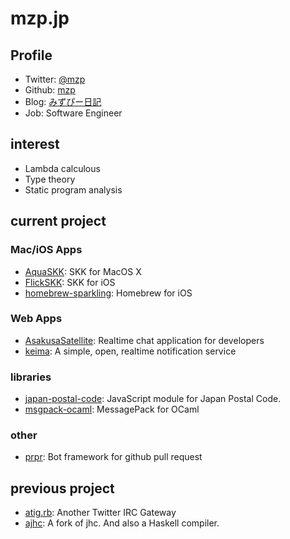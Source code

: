 # mzp.jp

## Profile

 * Twitter: [@mzp](https://twitter.com/mzp)
 * Github: [mzp](https://github.com/mzp)
 * Blog: [みずぴー日記](http://mzp.hatenablog.com)
 * Job: Software Engineer

## interest

 * Lambda calculous 
 * Type theory
 * Static program analysis

## current project
### Mac/iOS Apps

 * [AquaSKK](https://github.com/codefirst/aquaskk): SKK for MacOS X
 * [FlickSKK](https://github.com/codefirst/FlickSKK): SKK for iOS
 * [homebrew-sparkling](https://github.com/codefirst/homebrew-sparkling): Homebrew for iOS

### Web Apps

 * [AsakusaSatellite](https://github.com/codefirst/AsakusaSatellite): Realtime chat application for developers
 * [keima](https://github.com/codefirst/keima): A simple, open, realtime notification service

### libraries

 * [japan-postal-code](https://www.npmjs.com/package/japan-postal-code): JavaScript module for Japan Postal Code.
 * [msgpack-ocaml](https://github.com/msgpack/msgpack-ocaml/issues): MessagePack for OCaml

### other

 * [prpr](https://github.com/mzp/prpr): Bot framework for github pull request

## previous project
 
 * [atig.rb](https://github.com/atig/atig): Another Twitter IRC Gateway
 * [ajhc](https://github.com/ajhc/ajhc): A fork of jhc. And also a Haskell compiler.

